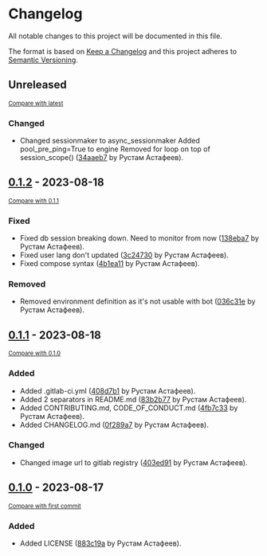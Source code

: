 # Changelog

All notable changes to this project will be documented in this file.

The format is based on [Keep a Changelog](http://keepachangelog.com/en/1.0.0/)
and this project adheres to [Semantic Versioning](http://semver.org/spec/v2.0.0.html).

<!-- insertion marker -->
## Unreleased

<small>[Compare with latest](https://gitlab.anttek.io/kapusta/telegram-bot/compare/0.1.2...HEAD)</small>

### Changed

- Changed sessionmaker to async_sessionmaker Added pool_pre_ping=True to engine Removed for loop on top of session_scope() ([34aaeb7](https://gitlab.anttek.io/kapusta/telegram-bot/commit/34aaeb7307d939fdeffcc6ae0b5ef4614a1df625) by Рустам Астафеев).

<!-- insertion marker -->
## [0.1.2](https://gitlab.anttek.io/kapusta/telegram-bot/tags/0.1.2) - 2023-08-18

<small>[Compare with 0.1.1](https://gitlab.anttek.io/kapusta/telegram-bot/compare/0.1.1...0.1.2)</small>

### Fixed

- Fixed db session breaking down. Need to monitor from now ([138eba7](https://gitlab.anttek.io/kapusta/telegram-bot/commit/138eba7dda9e37c2ab7248d6099ea2d68f76f72e) by Рустам Астафеев).
- Fixed user lang don't updated ([3c24730](https://gitlab.anttek.io/kapusta/telegram-bot/commit/3c24730921727470c3ab5cf6241ae33088e8d3aa) by Рустам Астафеев).
- Fixed compose syntax ([4b1ea11](https://gitlab.anttek.io/kapusta/telegram-bot/commit/4b1ea118e55e32ac2e142ca3079a26e10130ba0f) by Рустам Астафеев).

### Removed

- Removed environment definition as it's not usable with bot ([036c31e](https://gitlab.anttek.io/kapusta/telegram-bot/commit/036c31edad8eea860ad307eb3c175327587befce) by Рустам Астафеев).

## [0.1.1](https://gitlab.anttek.io/kapusta/telegram-bot/tags/0.1.1) - 2023-08-18

<small>[Compare with 0.1.0](https://gitlab.anttek.io/kapusta/telegram-bot/compare/0.1.0...0.1.1)</small>

### Added

- Added .gitlab-ci.yml ([408d7b1](https://gitlab.anttek.io/kapusta/telegram-bot/commit/408d7b1960ced1e20aa5f10dd9d4d7a10cfe2fba) by Рустам Астафеев).
- Added 2 separators in README.md ([83b2b77](https://gitlab.anttek.io/kapusta/telegram-bot/commit/83b2b778c834479a8b0e883b51e868d347b32f97) by Рустам Астафеев).
- Added CONTRIBUTING.md, CODE_OF_CONDUCT.md ([4fb7c33](https://gitlab.anttek.io/kapusta/telegram-bot/commit/4fb7c332b02ac56b3cf5e347962618203ffb5838) by Рустам Астафеев).
- Added CHANGELOG.md ([0f289a7](https://gitlab.anttek.io/kapusta/telegram-bot/commit/0f289a74bd94a232d7a6176bab6a02c2727b341f) by Рустам Астафеев).

### Changed

- Changed image url to gitlab registry ([403ed91](https://gitlab.anttek.io/kapusta/telegram-bot/commit/403ed919159c303f0c734d640ed969ca83f6f1f8) by Рустам Астафеев).

## [0.1.0](https://gitlab.anttek.io/kapusta/telegram-bot/tags/0.1.0) - 2023-08-17

<small>[Compare with first commit](https://gitlab.anttek.io/kapusta/telegram-bot/compare/ed5bc98d3974de5b1d8f4e4a1128f14b9dee8d4f...0.1.0)</small>

### Added

- Added LICENSE ([883c19a](https://gitlab.anttek.io/kapusta/telegram-bot/commit/883c19abc3b9b64747be5103ba07aed20e65ca9e) by Рустам Астафеев).


